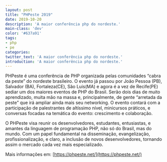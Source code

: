 ```yaml
---
layout: post
title: "PHPeste 2019"
date: 2019-10-20
description: 'A maior conferência php do nordeste.'
main-class: 'dev'
color: '#637a91'
tags:
- php
- pe
categories:
twitter_text: 'A maior conferência php do nordeste.'
introduction: 'A maior conferência php do nordeste.'
---
```



PHPeste é uma conferência de PHP organizada pelas comunidades “cabra da peste” do nordeste brasileiro. O evento já passou por João Pessoa (PB), Salvador (BA), Fortaleza(CE), São Luis(MA) e agora é a vez de Recife(PE) sediar um dos maiores eventos de PHP do Brasil. Serão dois dias de muito aprendizado, muita mão na massa e, principalmente, de gente “arretada da peste” que irá ampliar ainda mais seu networking. O evento contará com a participação de palestrantes de altíssimo nível, minicursos práticos, e conversas focadas na temática do evento: crescimento e colaboração.

O PHPeste visa reunir os desenvolvedores, estudantes, entusiastas, e amantes da linguagem de programação PHP, não só do Brasil, mas do mundo. Com um papel fundamental na disseminação, evangelização, profissionalização, e claro, a inclusão de novos desenvolvedores, tornando assim o mercado cada vez mais especializado.
 

 Mais informações em: [https://phpeste.net/](https://phpeste.net/)
